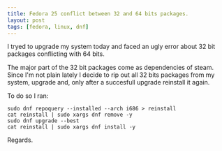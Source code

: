 ```yaml
---
title: Fedora 25 conflict between 32 and 64 bits packages.
layout: post
tags: [fedora, linux, dnf]
---
```


I tryed to upgrade my system today and faced an ugly error about
32 bit packages conflicting with 64 bits.

The major part of the 32 bit packages come as dependencies of steam.
Since I'm not plain lately I decide to rip out all 32 bits packages from
my system, upgrade and, only after a succesfull upgrade reinstall it again.

To do so I ran:

```
sudo dnf repoquery --installed --arch i686 > reinstall 
cat reinstall | sudo xargs dnf remove -y 
sudo dnf upgrade --best
cat reinstall | sudo xargs dnf install -y
```

Regards.
